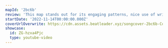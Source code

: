 ```yaml
---
mapId: '2bc6b'
review: 'This map stands out for its engaging patterns, nice use of wrist rolls and excellent Chroma Kaleidoscope Lightshow! The  accessible lowers are great for those who don’t enjoy squats and are also a blast to play!'
startDate: '2022-11-14T00:00:00.000Z'
coverUrlOverwrite: https://cdn.assets.beatleader.xyz/songcover-2bc6b-Cover.png
showcase:
  id: ZG-hzxa4Pjc
  type: youtube-video
---
```

